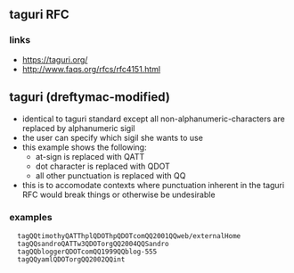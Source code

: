 <!---
### <beg-file_info>
### document_metadata:
###   - caption: "caption"
###     dmid: "uu011overload_activate"
###     date: created="2019-12-16 09:19:36"
###     last: lastmod="2019-12-16 09:19:36"
###     tags: __tags__
###     author:     created="__author__"
###     filetype:   "__filetype__"
###     lastupdate: "__lastupdate__"
###     desc: |
###         ## Overview
###         * __desc__
###     seealso: |
###         ## See also
###         * __seealso__
###     seeinstead: |
###         * __seeinstead__
### <end-file_info>
--->

<!---##xreg id="uu007fluft" d="tagURI" ##--->
## taguri RFC

### links

* https://taguri.org/
* http://www.faqs.org/rfcs/rfc4151.html
<!---##/xreg uu007fluft ##--->

<!---##xreg id="uu3140smoko9lin" d="tagURI (dreftymac-modified)" ##--->
## taguri (dreftymac-modified)

* identical to taguri standard except all non-alphanumeric-characters are replaced by alphanumeric sigil
* the user can specify which sigil she wants to use
* this example shows the following:
    * at-sign is replaced with QATT
    * dot character is replaced with QDOT
    * all other punctuation is replaced with QQ
* this is to accomodate contexts where punctuation inherent in the taguri RFC would break things or otherwise be undesirable

### examples

```
  tagQQtimothyQATThplQDOThpQDOTcomQQ2001QQweb/externalHome
  tagQQsandroQATTw3QDOTorgQQ2004QQSandro
  tagQQbloggerQDOTcomQQ1999QQblog-555
  tagQQyamlQDOTorgQQ2002QQint
```
<!---##/xreg uu3140smoko9lin ##--->


